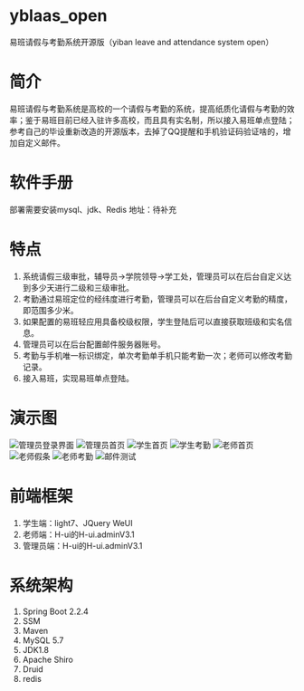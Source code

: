 # yblaas_open

易班请假与考勤系统开源版（yiban leave and attendance system open）

# 简介

易班请假与考勤系统是高校的一个请假与考勤的系统，提高纸质化请假与考勤的效率；鉴于易班目前已经入驻许多高校，而且具有实名制，所以接入易班单点登陆；参考自己的毕设重新改造的开源版本，去掉了QQ提醒和手机验证码验证啥的，增加自定义邮件。

# 软件手册
部署需要安装mysql、jdk、Redis
地址：待补充

# 特点

1. 系统请假三级审批，辅导员->学院领导->学工处，管理员可以在后台自定义达到多少天进行二级和三级审批。
2. 考勤通过易班定位的经纬度进行考勤，管理员可以在后台自定义考勤的精度，即范围多少米。
3. 如果配置的易班轻应用具备校级权限，学生登陆后可以直接获取班级和实名信息。
4. 管理员可以在后台配置邮件服务器账号。
5. 考勤与手机唯一标识绑定，单次考勤单手机只能考勤一次；老师可以修改考勤记录。
5. 接入易班，实现易班单点登陆。

# 演示图
![管理员登录界面](https://images.weserv.nl/?url=https://img03.sogoucdn.com/app/a/100520146/7dfc63bb5ea596aba505512046557e48)
![管理员首页](https://images.weserv.nl/?url=https://img03.sogoucdn.com/app/a/100520146/65706fac22a15e31642b3194fdf3b4c0)
![学生首页](https://images.weserv.nl/?url=https://img02.sogoucdn.com/app/a/100520146/9fdbc6a092476bc979463f67c30d6cc7)
![学生考勤](https://images.weserv.nl/?url=https://img03.sogoucdn.com/app/a/100520146/4aa8b606346c452785d308f54d773bb5)
![老师首页](https://images.weserv.nl/?url=https://img03.sogoucdn.com/app/a/100520146/cb8d5ad42e68eae73cf8e0c8dfd5a5f7)
![老师假条](https://images.weserv.nl/?url=https://img04.sogoucdn.com/app/a/100520146/ce00bf37693f1810d54371d0f586ab92)
![老师考勤](https://images.weserv.nl/?url=https://img02.sogoucdn.com/app/a/100520146/933f8b48f1cfce9aab817a9f4acb7feb)
![邮件测试](https://images.weserv.nl/?url=https://img02.sogoucdn.com/app/a/100520146/9e7cf1f34ffc3b30b53685dd92cdabfb)

# 前端框架

1. 学生端：light7、JQuery WeUI
2. 老师端：H-ui的H-ui.adminV3.1
3. 管理员端：H-ui的H-ui.adminV3.1

# 系统架构
1. Spring Boot 2.2.4
2. SSM
3. Maven
4. MySQL 5.7
5. JDK1.8
6. Apache Shiro
7. Druid
8. redis